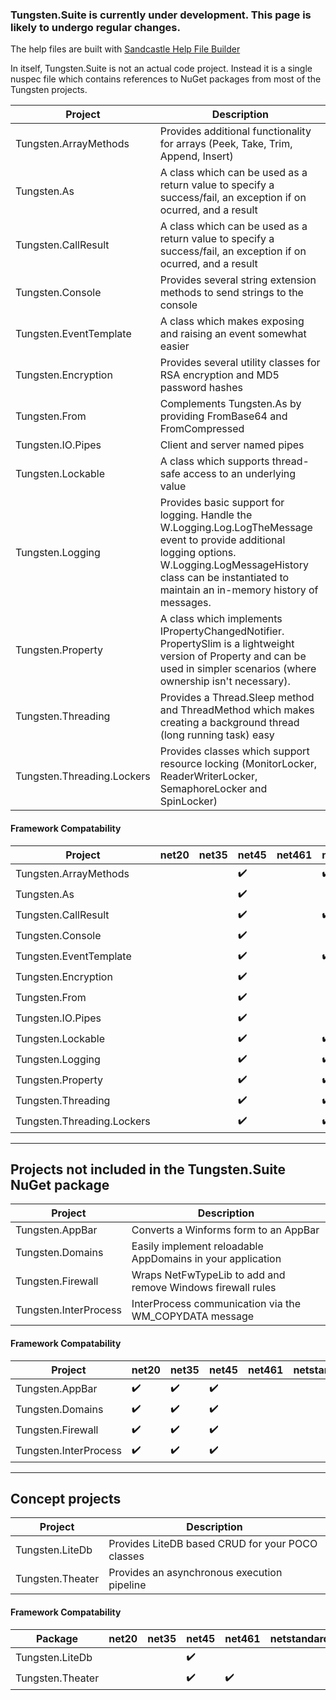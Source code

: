 ### Tungsten.Suite is currently under development.  This page is likely to undergo regular changes.

The help files are built with [Sandcastle Help File Builder](https://github.com/EWSoftware/SHFB)

In itself, Tungsten.Suite is not an actual code project.  Instead it is a single nuspec file which contains references to NuGet packages from most of the Tungsten projects.

| Project | Description |
|---------|-------------|
| Tungsten.ArrayMethods | Provides additional functionality for arrays (Peek, Take, Trim, Append, Insert)
| Tungsten.As | A class which can be used as a return value to specify a success/fail, an exception if on ocurred, and a result |
| Tungsten.CallResult | A class which can be used as a return value to specify a success/fail, an exception if on ocurred, and a result |
| Tungsten.Console | Provides several string extension methods to send strings to the console |
| Tungsten.EventTemplate | A class which makes exposing and raising an event somewhat easier |
| Tungsten.Encryption | Provides several utility classes for RSA encryption and MD5 password hashes |
| Tungsten.From | Complements Tungsten.As by providing FromBase64 and FromCompressed |
| Tungsten.IO.Pipes | Client and server named pipes |
| Tungsten.Lockable | A class which supports thread-safe access to an underlying value |
| Tungsten.Logging | Provides basic support for logging.  Handle the W.Logging.Log.LogTheMessage event to provide additional logging options.  W.Logging.LogMessageHistory class can be instantiated to maintain an in-memory history of messages. |
| Tungsten.Property | A class which implements IPropertyChangedNotifier.  PropertySlim is a lightweight version of Property and can be used in simpler scenarios (where ownership isn't necessary). |
| Tungsten.Threading | Provides a Thread.Sleep method and ThreadMethod which makes creating a background thread (long running task) easy |  |
| Tungsten.Threading.Lockers | Provides classes which support resource locking (MonitorLocker, ReaderWriterLocker, SemaphoreLocker and SpinLocker) |

#### Framework Compatability
<sub>

| Project | net20 | net35 | net45 | net461 | netstandard1.0 | netstandard1.3 | netstandard1.4 | netstandard1.5 |
|---------|-------|-------|-------|--------|----------------|----------------|----------------|----------------|
| Tungsten.ArrayMethods | | | :heavy_check_mark: | | :heavy_check_mark: | | | | |
| Tungsten.As | | | :heavy_check_mark: | | | :heavy_check_mark: | | |
| Tungsten.CallResult | | | :heavy_check_mark: | | :heavy_check_mark: | | | |
| Tungsten.Console | | | :heavy_check_mark: | | | :heavy_check_mark: | | |
| Tungsten.EventTemplate | | | :heavy_check_mark: | | :heavy_check_mark: | | | |
| Tungsten.Encryption | | | :heavy_check_mark: | | | :heavy_check_mark: | | |
| Tungsten.From | | | :heavy_check_mark: | | | :heavy_check_mark: | | |
| Tungsten.IO.Pipes | | | :heavy_check_mark: | | | | :heavy_check_mark: | |
| Tungsten.Lockable | | | :heavy_check_mark: | | :heavy_check_mark: | | | |
| Tungsten.Logging | | | :heavy_check_mark: | | :heavy_check_mark: | | | |
| Tungsten.Property | | | :heavy_check_mark: | | :heavy_check_mark: | | | |
| Tungsten.Threading | | | :heavy_check_mark: | | :heavy_check_mark: | | | |
| Tungsten.Threading.Lockers | | | :heavy_check_mark: | | :heavy_check_mark: | | | |

</sub>

___

## Projects not included in the Tungsten.Suite NuGet package
| Project | Description |
|---------|-------------|
| Tungsten.AppBar | Converts a Winforms form to an AppBar |
| Tungsten.Domains | Easily implement reloadable AppDomains in your application |
| Tungsten.Firewall | Wraps NetFwTypeLib to add and remove Windows firewall rules |
| Tungsten.InterProcess | InterProcess communication via the WM_COPYDATA message |

#### Framework Compatability
<sub>

| Project | net20 | net35 | net45 | net461 | netstandard1.0 | netstandard1.3 | netstandard1.4 | netstandard1.5 |
|---------|-------|-------|-------|--------|----------------|----------------|----------------|----------------|
| Tungsten.AppBar | :heavy_check_mark: | :heavy_check_mark: | :heavy_check_mark: |  |  |  |  |  |
| Tungsten.Domains | :heavy_check_mark: | :heavy_check_mark: | :heavy_check_mark: |  |  |  |  |  |
| Tungsten.Firewall | :heavy_check_mark: | :heavy_check_mark: | :heavy_check_mark: |  |  |  |  |  |
| Tungsten.InterProcess | :heavy_check_mark: | :heavy_check_mark: | :heavy_check_mark: |  |  |  |  |  |

</sub>

___

## Concept projects
| Project | Description |
|---------|-------------|
| Tungsten.LiteDb | Provides LiteDB based CRUD for your POCO classes |
| Tungsten.Theater | Provides an asynchronous execution pipeline |

#### Framework Compatability
<sub>

| Package | net20 | net35 | net45 | net461 | netstandard1.0 | netstandard1.3 | netstandard1.4 | netstandard1.5 |
|---------|-------|-------|-------|--------|----------------|----------------|----------------|----------------|
| Tungsten.LiteDb |||:heavy_check_mark:||||:heavy_check_mark:||
| Tungsten.Theater |||:heavy_check_mark:|:heavy_check_mark:||:heavy_check_mark:|||

</sub>

<!-- <p style="font-family:Segoe UI Symbol;font-size:14"></p> -->
